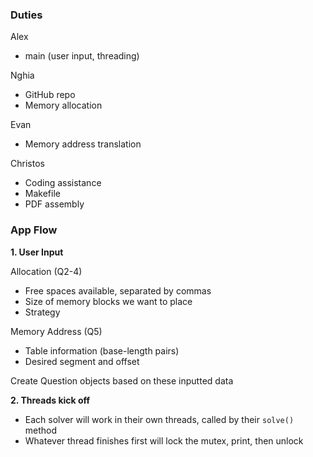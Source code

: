 ### Duties

Alex
- main (user input, threading)

Nghia
- GitHub repo
- Memory allocation

Evan
- Memory address translation

Christos
- Coding assistance
- Makefile
- PDF assembly

### App Flow

**1. User Input**

Allocation (Q2-4)
- Free spaces available, separated by commas  
- Size of memory blocks we want to place  
- Strategy

Memory Address (Q5)
- Table information (base-length pairs)
- Desired segment and offset

Create Question objects based on these inputted data

**2. Threads kick off**
- Each solver will work in their own threads, called by their `solve()` method
- Whatever thread finishes first will lock the mutex, print, then unlock
